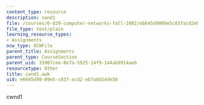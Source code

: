 ```yaml
---
content_type: resource
description: cwnd1
file: /courses/6-829-computer-networks-fall-2002/e6645d9009e5c83facd2eb7a0d24de50_cwnd1.awk
file_type: text/plain
learning_resource_types:
- Assignments
ocw_type: OCWFile
parent_title: Assignments
parent_type: CourseSection
parent_uid: 33907cee-8e7a-5925-14f9-144ab9914aeb
resourcetype: Other
title: cwnd1.awk
uid: e6645d90-09e5-c83f-acd2-eb7a0d24de50
---
```

cwnd1

